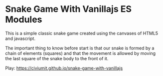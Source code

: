 # Snake Game With Vanillajs ES Modules

This is a simple classic snake game created using the canvases of HTML5 and javascript.

The important thing to know before start is that our snake is formed by a chain of elements (squares) and that the movement is allowed by moving the last square of the snake body to the front of it.

Play: 
https://civiumit.github.io/snake-game-with-vanillajs

